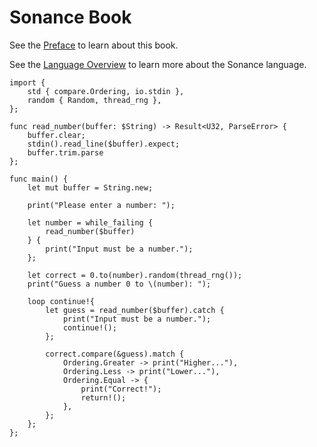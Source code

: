 # Sonance Book

See the [Preface](https://miabread.github.io/sonance-book/preface.html) to learn about this book.

See the [Language Overview](https://miabread.github.io/sonance-book/language/overview.html) to learn more about the Sonance language.

```sonance
import {
    std { compare.Ordering, io.stdin },
    random { Random, thread_rng },
};

func read_number(buffer: $String) -> Result<U32, ParseError> {
    buffer.clear;
    stdin().read_line($buffer).expect;
    buffer.trim.parse
};

func main() {
    let mut buffer = String.new;

    print("Please enter a number: ");

    let number = while_failing {
        read_number($buffer)
    } {
        print("Input must be a number.");
    };

    let correct = 0.to(number).random(thread_rng());
    print("Guess a number 0 to \(number): ");

    loop continue!{
        let guess = read_number($buffer).catch {
            print("Input must be a number.");
            continue!();
        };

        correct.compare(&guess).match {
            Ordering.Greater -> print("Higher..."),
            Ordering.Less -> print("Lower..."),
            Ordering.Equal -> {
                print("Correct!");
                return!();
            },
        };
    };
};
```
